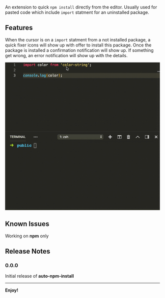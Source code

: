 An extension to quick `npm install` directly from the editor. Usually used for pasted code which include `import` statment for an uninstalled package.

## Features

When the cursor is on a `import` statment from a not installed package, a quick fixer icons will show up with offer to install this package. Once the package is installed a confirmation notification will show up. If something get wrong, an error notification will show up with the details.

![screen record](assets/screen.gif)

## Known Issues

Working on **npm** only

## Release Notes

### 0.0.0

Initial release of **auto-npm-install**

-----------------------------------------------------------------------------------------------------------


**Enjoy!**